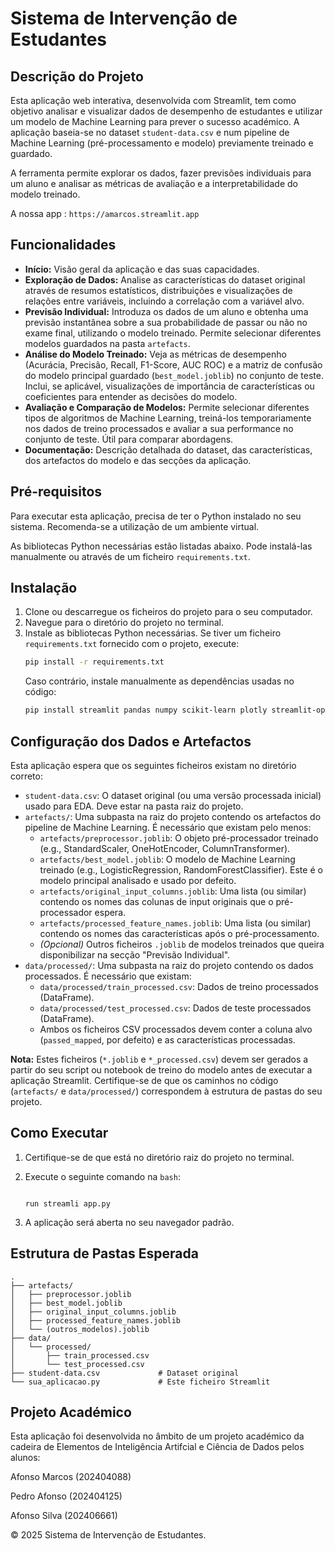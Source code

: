 
# Sistema de Intervenção de Estudantes


## Descrição do Projeto

Esta aplicação web interativa, desenvolvida com Streamlit, tem como objetivo analisar e visualizar dados de desempenho de estudantes e utilizar um modelo de Machine Learning para prever o sucesso académico. A aplicação baseia-se no dataset `student-data.csv` e num pipeline de Machine Learning (pré-processamento e modelo) previamente treinado e guardado.

A ferramenta permite explorar os dados, fazer previsões individuais para um aluno e analisar as métricas de avaliação e a interpretabilidade do modelo treinado.

A nossa app : `https://amarcos.streamlit.app`

## Funcionalidades

*   **Início:** Visão geral da aplicação e das suas capacidades.
*   **Exploração de Dados:** Analise as características do dataset original através de resumos estatísticos, distribuições e visualizações de relações entre variáveis, incluindo a correlação com a variável alvo.
*   **Previsão Individual:** Introduza os dados de um aluno e obtenha uma previsão instantânea sobre a sua probabilidade de passar ou não no exame final, utilizando o modelo treinado. Permite selecionar diferentes modelos guardados na pasta `artefacts`.
*   **Análise do Modelo Treinado:** Veja as métricas de desempenho (Acurácia, Precisão, Recall, F1-Score, AUC ROC) e a matriz de confusão do modelo principal guardado (`best_model.joblib`) no conjunto de teste. Inclui, se aplicável, visualizações de importância de características ou coeficientes para entender as decisões do modelo.
*   **Avaliação e Comparação de Modelos:** Permite selecionar diferentes tipos de algoritmos de Machine Learning, treiná-los temporariamente nos dados de treino processados e avaliar a sua performance no conjunto de teste. Útil para comparar abordagens.
*   **Documentação:** Descrição detalhada do dataset, das características, dos artefactos do modelo e das secções da aplicação.

## Pré-requisitos

Para executar esta aplicação, precisa de ter o Python instalado no seu sistema. Recomenda-se a utilização de um ambiente virtual.

As bibliotecas Python necessárias estão listadas abaixo. Pode instalá-las manualmente ou através de um ficheiro `requirements.txt`.

## Instalação

1.  Clone ou descarregue os ficheiros do projeto para o seu computador.
2.  Navegue para o diretório do projeto no terminal.
3.  Instale as bibliotecas Python necessárias. Se tiver um ficheiro `requirements.txt` fornecido com o projeto, execute:
    ```bash
    pip install -r requirements.txt
    ```
    Caso contrário, instale manualmente as dependências usadas no código:
    ```bash
    pip install streamlit pandas numpy scikit-learn plotly streamlit-option-menu joblib
    ```

## Configuração dos Dados e Artefactos

Esta aplicação espera que os seguintes ficheiros existam no diretório correto:

*   `student-data.csv`: O dataset original (ou uma versão processada inicial) usado para EDA. Deve estar na pasta raiz do projeto.
*   `artefacts/`: Uma subpasta na raiz do projeto contendo os artefactos do pipeline de Machine Learning. É necessário que existam pelo menos:
    *   `artefacts/preprocessor.joblib`: O objeto pré-processador treinado (e.g., StandardScaler, OneHotEncoder, ColumnTransformer).
    *   `artefacts/best_model.joblib`: O modelo de Machine Learning treinado (e.g., LogisticRegression, RandomForestClassifier). Este é o modelo principal analisado e usado por defeito.
    *   `artefacts/original_input_columns.joblib`: Uma lista (ou similar) contendo os nomes das colunas de input originais que o pré-processador espera.
    *   `artefacts/processed_feature_names.joblib`: Uma lista (ou similar) contendo os nomes das características após o pré-processamento.
    *   *(Opcional)* Outros ficheiros `.joblib` de modelos treinados que queira disponibilizar na secção "Previsão Individual".
*   `data/processed/`: Uma subpasta na raiz do projeto contendo os dados processados. É necessário que existam:
    *   `data/processed/train_processed.csv`: Dados de treino processados (DataFrame).
    *   `data/processed/test_processed.csv`: Dados de teste processados (DataFrame).
    *   Ambos os ficheiros CSV processados devem conter a coluna alvo (`passed_mapped`, por defeito) e as características processadas.

**Nota:** Estes ficheiros (`*.joblib` e `*_processed.csv`) devem ser gerados a partir do seu script ou notebook de treino do modelo antes de executar a aplicação Streamlit. Certifique-se de que os caminhos no código (`artefacts/` e `data/processed/`) correspondem à estrutura de pastas do seu projeto.

## Como Executar

1.  Certifique-se de que está no diretório raiz do projeto no terminal.
2.  Execute o seguinte comando na `bash`:
       ```

    run streamli app.py
    ```
    
3.  A aplicação será aberta no seu navegador padrão.

## Estrutura de Pastas Esperada

```
.
├── artefacts/
│   ├── preprocessor.joblib
│   ├── best_model.joblib
│   ├── original_input_columns.joblib
│   ├── processed_feature_names.joblib
│   └── (outros_modelos).joblib  
├── data/
│   └── processed/
│       ├── train_processed.csv
│       └── test_processed.csv
├── student-data.csv             # Dataset original
└── sua_aplicacao.py             # Este ficheiro Streamlit
```

## Projeto Académico

Esta aplicação foi desenvolvida no âmbito de um projeto académico da cadeira de Elementos de Inteligência Artifcial e Ciência de Dados pelos alunos:

Afonso Marcos (202404088)

Pedro Afonso (202404125)

Afonso Silva (202406661)


© 2025 Sistema de Intervenção de Estudantes.
